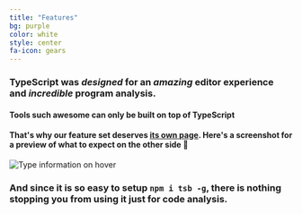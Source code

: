 ```yaml
---
title: "Features"
bg: purple
color: white
style: center
fa-icon: gears
---
```


### TypeScript was *designed* for an *amazing* editor experience and *incredible* program analysis.

#### Tools such awesome can only be built on top of TypeScript

#### That's why our feature set deserves [its own page](https://github.com/TypeScriptBuilder/tsb-docs). Here's a screenshot for a preview of what to expect on the other side 🌹

![Type information on hover](https://raw.githubusercontent.com/TypeScriptBuilder/tsb-docs/master/hoverInfo.gif)

### And since it is so easy to setup `npm i tsb -g`, there is nothing stopping you from using it just for code analysis.
